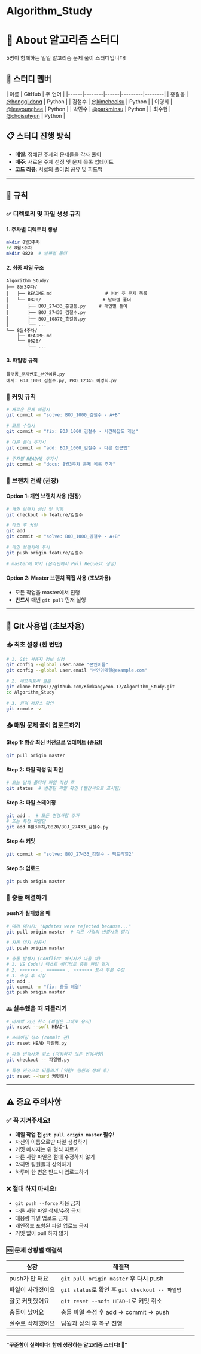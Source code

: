 # Algorithm_Study
# 🚀 About 알고리즘 스터디

5명이 함께하는 일일 알고리즘 문제 풀이 스터디입니다!

## 🤖 스터디 멤버

| 이름 | GitHub | 주 언어 |
|------|--------|------|---------|--------|
| 홍길동 | [@honggildong](https://github.com/honggildong) | Python |
| 김철수 | [@kimcheolsu](https://github.com/kimcheolsu) | Python |
| 이영희 | [@leeyounghee](https://github.com/leeyounghee) | Python |
| 박민수 | [@parkminsu](https://github.com/parkminsu) | Python |
| 최수현 | [@choisuhyun](https://github.com/choisuhyun) | Python |

## 📋 스터디 진행 방식
- **매일**: 정해진 주제의 문제들을 각자 풀이
- **매주**: 새로운 주제 선정 및 문제 목록 업데이트
- **코드 리뷰**: 서로의 풀이법 공유 및 피드백

---

## 🚨 규칙

### ✅ 디렉토리 및 파일 생성 규칙

#### 1. 주차별 디렉토리 생성
```bash
mkdir 8월3주차
cd 8월3주차
mkdir 0820  # 날짜별 폴더
```

#### 2. 최종 파일 구조
```
Algorithm_Study/
├── 8월3주차/
│   ├── README.md                    # 이번 주 문제 목록
│   └── 0820/                       # 날짜별 폴더
│       ├── BOJ_27433_홍길동.py     # 개인별 풀이
│       ├── BOJ_27433_김철수.py
│       ├── BOJ_10870_홍길동.py
│       └── ...
└── 8월4주차/
    ├── README.md
    └── 0826/
        └── ...
```

#### 3. 파일명 규칙
```
플랫폼_문제번호_본인이름.py
예시: BOJ_1000_김철수.py, PRO_12345_이영희.py
```

### 📝 커밋 규칙

```bash
# 새로운 문제 해결시
git commit -m "solve: BOJ_1000_김철수 - A+B"

# 코드 수정시  
git commit -m "fix: BOJ_1000_김철수 - 시간복잡도 개선"

# 다른 풀이 추가시
git commit -m "add: BOJ_1000_김철수 - 다른 접근법"

# 주차별 README 추가시
git commit -m "docs: 8월3주차 문제 목록 추가"
```

### 🌿 브랜치 전략 (권장)

#### Option 1: 개인 브랜치 사용 (권장)
```bash
# 개인 브랜치 생성 및 이동
git checkout -b feature/김철수

# 작업 후 커밋
git add .
git commit -m "solve: BOJ_1000_김철수 - A+B"

# 개인 브랜치에 푸시
git push origin feature/김철수

# master에 머지 (온라인에서 Pull Request 생성)
```

#### Option 2: Master 브랜치 직접 사용 (초보자용)
- 모든 작업을 master에서 진행
- **반드시** 매번 `git pull` 먼저 실행

---

## 🔄 Git 사용법 (초보자용)

### 📥 최초 설정 (한 번만)
```bash
# 1. Git 사용자 정보 설정
git config --global user.name "본인이름"
git config --global user.email "본인이메일@example.com"

# 2. 레포지토리 클론
git clone https://github.com/Kimkangyeon-17/Algorithm_Study.git
cd Algorithm_Study

# 3. 원격 저장소 확인
git remote -v
```

### 📤 매일 문제 풀이 업로드하기

#### Step 1: 항상 최신 버전으로 업데이트 (중요!)
```bash
git pull origin master
```

#### Step 2: 파일 작성 및 확인
```bash
# 오늘 날짜 폴더에 파일 작성 후
git status  # 변경된 파일 확인 (빨간색으로 표시됨)
```

#### Step 3: 파일 스테이징
```bash
git add .  # 모든 변경사항 추가
# 또는 특정 파일만
git add 8월3주차/0820/BOJ_27433_김철수.py
```

#### Step 4: 커밋
```bash
git commit -m "solve: BOJ_27433_김철수 - 팩토리얼2"
```

#### Step 5: 업로드
```bash
git push origin master
```

### 🚨 충돌 해결하기

#### push가 실패했을 때
```bash
# 에러 메시지: "Updates were rejected because..."
git pull origin master  # 다른 사람의 변경사항 받기

# 자동 머지 성공시
git push origin master

# 충돌 발생시 (Conflict 메시지가 나올 때)
# 1. VS Code나 텍스트 에디터로 충돌 파일 열기
# 2. <<<<<<< , ======= , >>>>>>> 표시 부분 수정
# 3. 수정 후 저장
git add .
git commit -m "fix: 충돌 해결"
git push origin master
```

### 🔙 실수했을 때 되돌리기

```bash
# 마지막 커밋 취소 (파일은 그대로 유지)
git reset --soft HEAD~1

# 스테이징 취소 (commit 전)
git reset HEAD 파일명.py

# 파일 변경사항 취소 (저장하지 않은 변경사항)
git checkout -- 파일명.py

# 특정 커밋으로 되돌리기 (위험! 팀원과 상의 후)
git reset --hard 커밋해시
```

---

## ⚠️ 중요 주의사항

### ✅ 꼭 지켜주세요!
- **매일 작업 전 `git pull origin master` 필수!**
- 자신의 이름으로만 파일 생성하기
- 커밋 메시지는 위 형식 따르기
- 다른 사람 파일은 절대 수정하지 않기
- 막히면 팀원들과 상의하기
- 하루에 한 번은 반드시 업로드하기

### ❌ 절대 하지 마세요!
- `git push --force` 사용 금지
- 다른 사람 파일 삭제/수정 금지
- 대용량 파일 업로드 금지
- 개인정보 포함된 파일 업로드 금지
- 커밋 없이 pull 하지 않기

### 🆘 문제 상황별 해결책

| 상황 | 해결책 |
|------|--------|
| push가 안 돼요 | `git pull origin master` 후 다시 push |
| 파일이 사라졌어요 | `git status`로 확인 후 `git checkout -- 파일명` |
| 잘못 커밋했어요 | `git reset --soft HEAD~1`로 커밋 취소 |
| 충돌이 났어요 | 충돌 파일 수정 후 add → commit → push |
| 실수로 삭제했어요 | 팀원과 상의 후 복구 진행 |

---



**"꾸준함이 실력이다! 함께 성장하는 알고리즘 스터디! 🚀"**